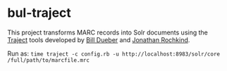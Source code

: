 # bul-traject
This project transforms MARC records into Solr documents using the [Traject](https://github.com/traject-project/traject) tools developed by [Bill Dueber](https://github.com/billdueber/) and [Jonathan Rochkind](https://github.com/jrochkind).

Run as:
`time traject -c config.rb -u http://localhost:8983/solr/core /full/path/to/marcfile.mrc`



